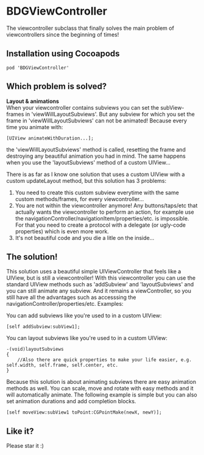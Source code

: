 BDGViewController
========

The viewcontroller subclass that finally solves the main problem of viewcontrollers since the beginning of times!

## Installation using Cocoapods
```
pod 'BDGViewController'
```

## Which problem is solved?

**Layout & animations**<br/>
When your viewcontroller contains subviews you can set the subView-frames in 'viewWillLayoutSubviews'. But any subview for which you set the frame in 'viewWillLayoutSubviews' can not be animated! Because every time you animate with:
```
[UIView animateWithDuration...];
```
the 'viewWillLayoutSubviews' method is called, resetting the frame and destroying any beautiful animation you had in mind. The same happens when you use the 'layoutSubviews' method of a custom UIView...

There is as far as I know one solution that uses a custom UIView with a custom updateLayout method, but this solution has 3 problems:<br/>
1. You need to create this custom subview everytime with the same custom methods/frames, for every viewcontroller...<br/>
2. You are not within the viewcontroller anymore! Any buttons/taps/etc that actually wants the viewcontroller to perform an action, for example use the navigationController/navigationItem/properties/etc. is impossible. For that you need to create a protocol with a delegate (or ugly-code properties) which is even more work.<br/>
3. It's not beautiful code and you die a litle on the inside...

## The solution!

This solution uses a beautiful simple UIViewController that feels like a UIView, but is still a viewcontroller! With this viewcontroller you can use the standard UIView methods such as 'addSubview' and 'layoutSubviews' and you can still animate any subview. And it remains a viewController, so you still have all the advantages such as accesssing the navigationController/properties/etc.
Examples:

You can add subviews like you're used to in a custom UIView:
```
[self addSubview:subView1];
```

You can layout subviews like you're used to in a custom UIView:
```
-(void)layoutSubviews
{
	//Also there are quick properties to make your life easier, e.g. self.width, self.frame, self.center, etc.
}
```

Because this solution is about animating subviews there are easy animation methods as well. You can scale, move and rotate with easy methods and it will automatically animate. The following example is simple but you can also set animation durations and add completion blocks.
```
[self moveView:subView1 toPoint:CGPointMake(newX, newY)];
```

## Like it?
Please star it :)